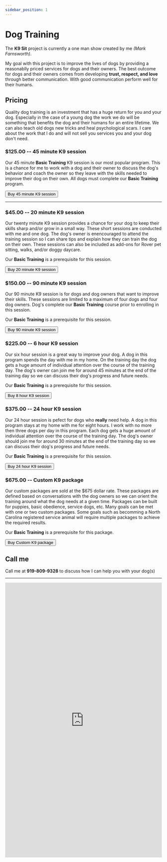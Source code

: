 ```yaml
---
sidebar_position: 1
---
```

# Dog Training
The **K9 Sit** project is currently a one man show created by me
*(Mark Farnsworth)*.

My goal with this project is to improve the lives of dogs by providing a
reasonablly priced services for dogs and their owners. The best outcome for
dogs and their owners comes from developing  **trust, respect, and love**
through better communication. With good communication perform well for their
humans.

## Pricing

Quality dog training is an investment that has a huge return for you and your
dog. Especially in the case of a young dog the work we do will be something
that benefits the dog and their humans for an entire lifetime. We can also
teach old dogs new tricks and heal psychological scars. I care about the work
that I do and will not sell you services you and your dog don't need.

### $125.00 -- 45 minute K9 session
Our 45 minute **Basic Training** K9 session is our most popular program. This
is a chance for me to work with a dog and their owner to discuss the dog's
behavior and coach the owner so they leave with the skills needed to improve
their dog on their own. All dogs must complete our **Basic Training** program.

<form action="https://www.paypal.com/cgi-bin/webscr" method="post" target="_top">
<input type="hidden" name="amount" value="125.00" />
<input type="hidden" name="item_name" value="45 Minute K9 Service" />
<input type="submit" name="submit" value="Buy 45 minute K9 session" />

<input type="hidden" name="bn" value="PP-BuyNowBF:btn_buynowCC_LG.gif:NonHostedGuest" />
<input type="hidden" name="business" value="farnsworth2008@gmail.com" />
<input type="hidden" name="button_subtype" value="services" />
<input type="hidden" name="cmd" value="_xclick" />
<input type="hidden" name="currency_code" value="USD" />
<input type="hidden" name="lc" value="US" />
<input type="hidden" name="no_note" value="0" />
<input type="hidden" name="shipping" value="0.00" />
</form>

<hr/>

### $45.00 -- 20 minute K9 session
Our twenty minute K9 session provides a chance for your dog to keep their
skills sharp and/or grow in a small way. These short sessions are conducted
with me and one dog. The dog's owner is enencouraged to attend the training
session so I can share tips and explain how they can train the dog on their
own. These sessions can also be included as add-ons for Rover pet sitting,
walks, and/or doggy daycare.

Our **Basic Training** is a prerequisite for this session.

<form action="https://www.paypal.com/cgi-bin/webscr" method="post" target="_top">
<input type="hidden" name="amount" value="45.00" />
<input type="hidden" name="item_name" value="20 Minute K9 Service" />
<input type="submit" name="submit" value="Buy 20 minute K9 session" />

<input type="hidden" name="bn" value="PP-BuyNowBF:btn_buynowCC_LG.gif:NonHostedGuest" />
<input type="hidden" name="business" value="farnsworth2008@gmail.com" />
<input type="hidden" name="button_subtype" value="services" />
<input type="hidden" name="cmd" value="_xclick" />
<input type="hidden" name="currency_code" value="USD" />
<input type="hidden" name="lc" value="US" />
<input type="hidden" name="no_note" value="0" />
<input type="hidden" name="shipping" value="0.00" />
</form>

### $150.00 -- 90 minute K9 session
Our 90 minute K9 session is for dogs and dog owners that want to improve their
skills. These sessions are limited to a maximum of four dogs and four dog
owners. Dog's complete our **Basic Training** course prior to enrolling in this
session.

Our **Basic Training** is a prerequisite for this session.

<form action="https://www.paypal.com/cgi-bin/webscr" method="post" target="_top">
<input type="hidden" name="amount" value="150.00" />
<input type="hidden" name="item_name" value="90 Minute K9 Service" />
<input type="submit" name="submit" value="Buy 90 minute K9 session" />

<input type="hidden" name="bn" value="PP-BuyNowBF:btn_buynowCC_LG.gif:NonHostedGuest" />
<input type="hidden" name="business" value="farnsworth2008@gmail.com" />
<input type="hidden" name="button_subtype" value="services" />
<input type="hidden" name="cmd" value="_xclick" />
<input type="hidden" name="currency_code" value="USD" />
<input type="hidden" name="lc" value="US" />
<input type="hidden" name="no_note" value="0" />
<input type="hidden" name="shipping" value="0.00" />
</form>

### $225.00 -- 6 hour K9 session
Our six hour session is a great way to improve your dog. A dog in this program
spends the day with me in my home. On the training day the dog gets a huge
amount of individual attention over the course of the training day. The dog's
owner can join me for around 45 minutes at the end of the training day so we
can discuss their dog's progress and future needs.

Our **Basic Training** is a prerequisite for this session.

<form action="https://www.paypal.com/cgi-bin/webscr" method="post" target="_top">
<input type="hidden" name="amount" value="225.00" />
<input type="hidden" name="item_name" value="8 Hour K9 Service" />
<input type="submit" name="submit" value="Buy 8 hour K9 session" />

<input type="hidden" name="bn" value="PP-BuyNowBF:btn_buynowCC_LG.gif:NonHostedGuest" />
<input type="hidden" name="business" value="farnsworth2008@gmail.com" />
<input type="hidden" name="button_subtype" value="services" />
<input type="hidden" name="cmd" value="_xclick" />
<input type="hidden" name="currency_code" value="USD" />
<input type="hidden" name="lc" value="US" />
<input type="hidden" name="no_note" value="0" />
<input type="hidden" name="shipping" value="0.00" />
</form>

###  $375.00 -- 24 hour K9 session
Our 24 hour session is pefect for dogs who **really** need help. A dog in this
program stays at my home with me for eight hours. I work with no more then
three dogs per day in this program. Each dog gets a huge amount of individual
attention over the course of the training day. The dog's owner should join me
for around 30 minutes at the end of the training day so we can discuss their
dog's progress and future needs.

Our **Basic Training** is a prerequisite for this session.

<form action="https://www.paypal.com/cgi-bin/webscr" method="post" target="_top">
<input type="hidden" name="amount" value="375.00" />
<input type="hidden" name="item_name" value="24 Hour K9 Service" />
<input type="submit" name="submit" value="Buy 24 hour K9 session" />

<input type="hidden" name="bn" value="PP-BuyNowBF:btn_buynowCC_LG.gif:NonHostedGuest" />
<input type="hidden" name="business" value="farnsworth2008@gmail.com" />
<input type="hidden" name="button_subtype" value="services" />
<input type="hidden" name="cmd" value="_xclick" />
<input type="hidden" name="currency_code" value="USD" />
<input type="hidden" name="lc" value="US" />
<input type="hidden" name="no_note" value="0" />
<input type="hidden" name="shipping" value="0.00" />
</form>

### $675.00 -- Custom K9 package
Our custom packages are sold at the $675 dollar rate. These packages are
defined based on conversations with the dog owners so we can orient the
training around what the dog needs at a given time. Packages can be built for
puppies, basic obedience, service dogs, etc. Many goals can be met with one or
two custom packages.  Some goals such as becomming a North Carolina registered
service animal will require multiple packages to achieve the required results.

Our **Basic Training** is a prerequisite for this package.

<form action="https://www.paypal.com/cgi-bin/webscr" method="post" target="_top">
<input type="hidden" name="amount" value="675.00" />
<input type="hidden" name="item_name" value="Custom K9 Service" />
<input type="submit" name="submit" value="Buy Custom K9 package" />

<input type="hidden" name="business" value="farnsworth2008@gmail.com" />
<input type="hidden" name="cmd" value="_xclick" />
<input type="hidden" name="lc" value="US" />
<input type="hidden" name="currency_code" value="USD" />
<input type="hidden" name="button_subtype" value="services" />
<input type="hidden" name="no_note" value="0" />
<input type="hidden" name="shipping" value="0.00" />
<input type="hidden" name="bn" value="PP-BuyNowBF:btn_buynowCC_LG.gif:NonHostedGuest" />
</form>

## Call me
Call me at **919-809-9328** to discuss how I can help you with your dog(s)

<hr/>

<iframe 
width="100%"
height="881" 
src="https://www.youtube.com/embed/AxVMHu9aWJ0"
title="Rainy days with Tig"
frameborder="0"
allow="accelerometer; autoplay; clipboard-write; encrypted-media; gyroscope; picture-in-picture; web-share" allowfullscreen>
</iframe>

